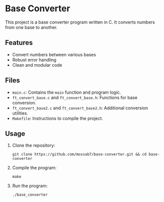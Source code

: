 # Base Converter

This project is a base converter program written in C. It converts numbers from one base to another.

## Features

- Convert numbers between various bases
- Robust error handling
- Clean and modular code

## Files

- `main.c`: Contains the `main` function and program logic.
- `ft_convert_base.c` and `ft_convert_base.h`: Functions for base conversion.
- `ft_convert_base2.c` and `ft_convert_base2.h`: Additional conversion utilities.
- `Makefile`: Instructions to compile the project.

## Usage

1. Clone the repository:
   ```
   git clone https://github.com/mossab7/base-converter.git && cd base-converter
   ```

2. Compile the program:
   ```
   make
   ```

3. Run the program:
   ```
   ./base_converter
   ```


